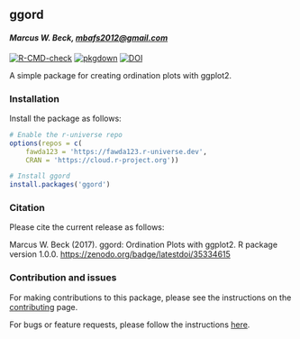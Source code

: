 
## ggord

#### *Marcus W. Beck, <mbafs2012@gmail.com>*

[![R-CMD-check](https://github.com/fawda123/ggord/workflows/R-CMD-check/badge.svg)](https://github.com/fawda123/ggord/actions)
[![pkgdown](https://github.com/fawda123/ggord/workflows/pkgdown/badge.svg)](https://github.com/fawda123/ggord/actions)
[![DOI](https://zenodo.org/badge/35334615.svg)](https://zenodo.org/badge/latestdoi/35334615)

A simple package for creating ordination plots with ggplot2.

### Installation

Install the package as follows:

``` r
# Enable the r-universe repo
options(repos = c(
    fawda123 = 'https://fawda123.r-universe.dev',
    CRAN = 'https://cloud.r-project.org'))

# Install ggord
install.packages('ggord')
```

### Citation

Please cite the current release as follows:

Marcus W. Beck (2017). ggord: Ordination Plots with ggplot2. R package
version 1.0.0. <https://zenodo.org/badge/latestdoi/35334615>

### Contribution and issues

For making contributions to this package, please see the instructions on
the [contributing](.github/CONTRIBUTING.md) page.

For bugs or feature requests, please follow the instructions
[here](.github/ISSUE_TEMPLATE.md).

